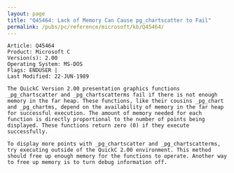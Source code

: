```yaml
---
layout: page
title: "Q45464: Lack of Memory Can Cause pg_chartscatter to Fail"
permalink: /pubs/pc/reference/microsoft/kb/Q45464/
---
```


	Article: Q45464
	Product: Microsoft C
	Version(s): 2.00
	Operating System: MS-DOS
	Flags: ENDUSER |
	Last Modified: 22-JUN-1989
	
	The QuickC Version 2.00 presentation graphics functions
	_pg_chartscatter and _pg_chartscatterms fail if there is not enough
	memory in the far heap. These functions, like their cousins _pg_chart
	and _pg_chartms, depend on the availability of memory in the far heap
	for successful execution. The amount of memory needed for each
	function is directly proportional to the number of points being
	displayed. These functions return zero (0) if they execute
	successfully.
	
	To display more points with _pg_chartscatter and _pg_chartscatterms,
	try executing outside of the QuickC 2.00 environment. This method
	should free up enough memory for the functions to operate. Another way
	to free up memory is to turn debug information off.
